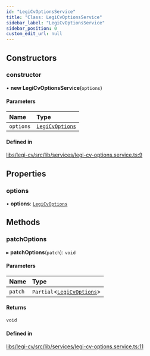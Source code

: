 ```yaml
---
id: "LegiCvOptionsService"
title: "Class: LegiCvOptionsService"
sidebar_label: "LegiCvOptionsService"
sidebar_position: 0
custom_edit_url: null
---
```


## Constructors

### constructor

• **new LegiCvOptionsService**(`options`)

#### Parameters

| Name | Type |
| :------ | :------ |
| `options` | [`LegiCvOptions`](../interfaces/LegiCvOptions) |

#### Defined in

[libs/legi-cv/src/lib/services/legi-cv-options.service.ts:9](https://github.com/cognizone/ng-cognizone/blob/861cbad/libs/legi-cv/src/lib/services/legi-cv-options.service.ts#L9)

## Properties

### options

• **options**: [`LegiCvOptions`](../interfaces/LegiCvOptions)

## Methods

### patchOptions

▸ **patchOptions**(`patch`): `void`

#### Parameters

| Name | Type |
| :------ | :------ |
| `patch` | `Partial`<[`LegiCvOptions`](../interfaces/LegiCvOptions)\> |

#### Returns

`void`

#### Defined in

[libs/legi-cv/src/lib/services/legi-cv-options.service.ts:11](https://github.com/cognizone/ng-cognizone/blob/861cbad/libs/legi-cv/src/lib/services/legi-cv-options.service.ts#L11)

